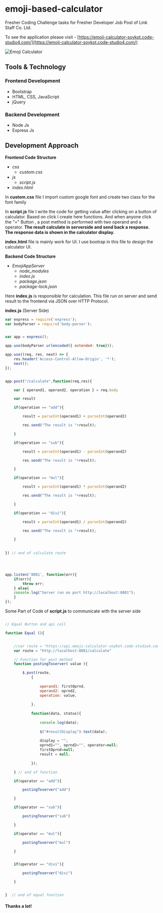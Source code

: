 # emoji-based-calculator

Fresher Coding Challenge tasks for Fresher Developer Job Post of Link Staff Co. Ltd.

To see the application please visit - [https://emoji-calculator-soykot.code-studio4.com/](https://emoji-calculator-soykot.code-studio4.com/)

![Emoji Calculator](https://emoji-calculator-soykot.code-studio4.com/emoji-cal.PNG)

## Tools & Technology
### Frontend Development

- Bootstrap
- HTML, CSS, JavaScript
- jQuery

### Backend Development

- Node Js
- Express Js

## Development Approach

**Frontend Code Structure** 

- *css*
  - *custom.css*
- *js*
  - *script.js*
- *index.html*


In **custom.css** file I import custom google font and create two class for the font family

In **script.js** file I write the code for getting value after clicking on a button of calculator. Based on click I create here functions. And when anyone click the "=" Button , a post method is performed with two operand and a operator. **The result calculate in serverside and send back a response. The response data is shown in the calculator display.**

**index.html** file is mainly work for UI. I use bootrap in this file to design the calculator UI.

**Backend Code Structure**

- *EmojiAppServer*
  - *node_modules*
  - *index.js*
  - *package.json*
  - *package-lock.json*


Here **index.js** is responsible for calculation. This file run on server and send result to the frontend via JSON over HTTP Protocol.

**index.js** (Server Side)

``` js
var express = require('express');
var bodyParser = require('body-parser');


var app = express();

app.use(bodyParser.urlencoded({ extended: true}));

app.use((req, res, next) => {
    res.header('Access-Control-Allow-Origin', '*');
    next();
});


app.post("/calculate",function(req,res){

    var { operand1, operand2, operation } = req.body

    var result

    if(operation == "add"){

        result = parseInt(operand1) + parseInt(operand2)

        res.send("The result is "+result);

    }

    if(operation == "sub"){

        result = parseInt(operand1) - parseInt(operand2)

        res.send("The result is "+result);

    }

    if(operation == "mul"){

        result = parseInt(operand1) * parseInt(operand2)

        res.send("The result is "+result);

    }

    if(operation == "divi"){

        result = parseInt(operand1) / parseInt(operand2)

        res.send("The result is "+result);

    }
    
    
}) // end of calculate route




app.listen('8081', function(err){
	if(err){
		throw err;
	} else{
	console.log("Server run on port http://localhost:8081");
    }
});

```

Some Part of Code of **script.js** to communicate with the server side

``` js

// Equal Button and api call

function Equal (){


    //var route = "https://api.emoji-calculator-soykot.code-studio4.com/calculate"
    var route = "http://localhost:8081/calculate"

    // Function for post method
    function postingToserver( value ){

        $.post(route,
            {
            
                operand1: firstOprnd,
                operand2: oprnd2,
                operation: value, 
    
            },
    
            function(data, status){
                
                console.log(data);
    
                $("#resultDisplay").text(data);
    
                display = "";
                oprnd1="", oprnd2="", operator=null;
                firstOprnd=null;
                result = null;
        
            });

    } // end of function

    if(operator == "add"){

        postingToserver("add")

    }

    if(operator == "sub"){

        postingToserver("sub")

    }

    if(operator == "mul"){

        postingToserver("mul")

    }


    if(operator == "divi"){

        postingToserver("divi")

    }


}  // end of equal function

```


#### Thanks a lot!